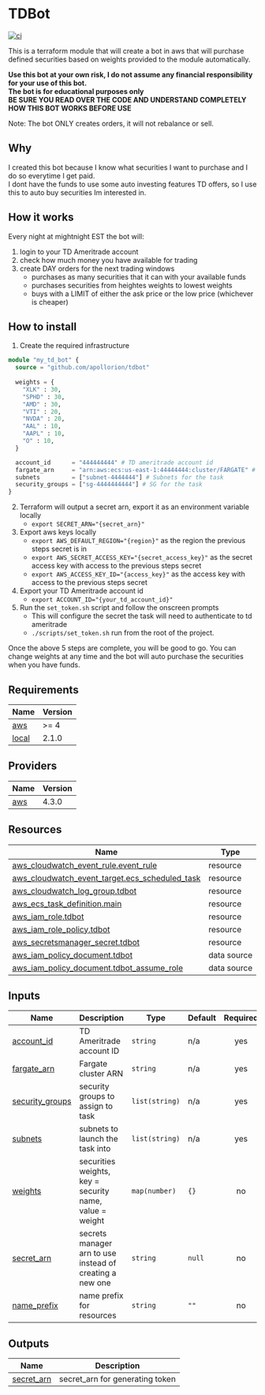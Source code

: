 # TDBot
[![ci](https://github.com/Apollorion/tdbot/actions/workflows/ci.yaml/badge.svg?branch=main)](https://github.com/Apollorion/tdbot/actions/workflows/ci.yaml)

This is a terraform module that will create a bot in aws that will purchase defined securities based on weights provided to the module automatically.

**Use this bot at your own risk, I do not assume any financial responsibility for your use of this bot.**  
**The bot is for educational purposes only**  
**BE SURE YOU READ OVER THE CODE AND UNDERSTAND COMPLETELY HOW THIS BOT WORKS BEFORE USE**

Note: The bot ONLY creates orders, it will not rebalance or sell.

## Why

I created this bot because I know what securities I want to purchase and I do so everytime I get paid.  
I dont have the funds to use some auto investing features TD offers, so I use this to auto buy securities Im interested in.

## How it works

Every night at mightnight EST the bot will:
1. login to your TD Ameritrade account
2. check how much money you have available for trading
3. create DAY orders for the next trading windows 
   - purchases as many securities that it can with your available funds
   - purchases securities from heightes weights to lowest weights
   - buys with a LIMIT of either the ask price or the low price (whichever is cheaper)

## How to install

1. Create the required infrastructure
```terraform
module "my_td_bot" {
  source = "github.com/apollorion/tdbot"
  
  weights = {
    "XLK" : 30,
    "SPHD" : 30,
    "AMD" : 30,
    "VTI" : 20,
    "NVDA" : 20,
    "AAL" : 10,
    "AAPL" : 10,
    "O" : 10,
  }

  account_id      = "444444444" # TD ameritrade account id
  fargate_arn     = "arn:aws:ecs:us-east-1:44444444:cluster/FARGATE" # Fargate cluster to run the task in
  subnets         = ["subnet-4444444"] # Subnets for the task
  security_groups = ["sg-4444444444"] # SG for the task
}
```
2. Terraform will output a secret arn, export it as an environment variable locally
   - `export SECRET_ARN="{secret_arn}"`
3. Export aws keys locally
   - `export AWS_DEFAULT_REGION="{region}"` as the region the previous steps secret is in
   - `export AWS_SECRET_ACCESS_KEY="{secret_access_key}"` as the secret access key with access to the previous steps secret
   - `export AWS_ACCESS_KEY_ID="{access_key}"` as the access key with access to the previous steps secret
4. Export your TD Ameritrade account id
   - `export ACCOUNT_ID="{your_td_account_id}"`
5. Run the `set_token.sh` script and follow the onscreen prompts
   - This will configure the secret the task will need to authenticate to td ameritrade
   - `./scripts/set_token.sh` run from the root of the project.

Once the above 5 steps are complete, you will be good to go. You can change weights at any time and the bot will auto purchase the securities when you have funds.

<!-- BEGIN_TF_DOCS -->
## Requirements

| Name | Version |
|------|---------|
| <a name="requirement_aws"></a> [aws](#requirement\_aws) | >= 4 |
| <a name="requirement_local"></a> [local](#requirement\_local) | 2.1.0 |

## Providers

| Name | Version |
|------|---------|
| <a name="provider_aws"></a> [aws](#provider\_aws) | 4.3.0 |

## Resources

| Name | Type |
|------|------|
| [aws_cloudwatch_event_rule.event_rule](https://registry.terraform.io/providers/hashicorp/aws/latest/docs/resources/cloudwatch_event_rule) | resource |
| [aws_cloudwatch_event_target.ecs_scheduled_task](https://registry.terraform.io/providers/hashicorp/aws/latest/docs/resources/cloudwatch_event_target) | resource |
| [aws_cloudwatch_log_group.tdbot](https://registry.terraform.io/providers/hashicorp/aws/latest/docs/resources/cloudwatch_log_group) | resource |
| [aws_ecs_task_definition.main](https://registry.terraform.io/providers/hashicorp/aws/latest/docs/resources/ecs_task_definition) | resource |
| [aws_iam_role.tdbot](https://registry.terraform.io/providers/hashicorp/aws/latest/docs/resources/iam_role) | resource |
| [aws_iam_role_policy.tdbot](https://registry.terraform.io/providers/hashicorp/aws/latest/docs/resources/iam_role_policy) | resource |
| [aws_secretsmanager_secret.tdbot](https://registry.terraform.io/providers/hashicorp/aws/latest/docs/resources/secretsmanager_secret) | resource |
| [aws_iam_policy_document.tdbot](https://registry.terraform.io/providers/hashicorp/aws/latest/docs/data-sources/iam_policy_document) | data source |
| [aws_iam_policy_document.tdbot_assume_role](https://registry.terraform.io/providers/hashicorp/aws/latest/docs/data-sources/iam_policy_document) | data source |

## Inputs

| Name                                                                              | Description | Type           | Default | Required |
|-----------------------------------------------------------------------------------|-------------|----------------|---------|:--------:|
| <a name="input_account_id"></a> [account\_id](#input\_account\_id)                | TD Ameritrade account ID | `string`       | n/a     | yes |
| <a name="input_fargate_arn"></a> [fargate\_arn](#input\_fargate\_arn)             | Fargate cluster ARN | `string`       | n/a     | yes |
| <a name="input_security_groups"></a> [security\_groups](#input\_security\_groups) | security groups to assign to task | `list(string)` | n/a     | yes |
| <a name="input_subnets"></a> [subnets](#input\_subnets)                           | subnets to launch the task into | `list(string)` | n/a     | yes |
| <a name="input_weights"></a> [weights](#input\_weights)                           | securities weights, key = security name, value = weight | `map(number)`  | `{}`    | no |
| <a name="input_secret_arn"></a> [secret\_arn](#secret\_arn)                       | secrets manager arn to use instead of creating a new one | `string`       | `null`  | no |
| <a name="input_name_prefix"></a> [name\_prefix](#name\_prefix)                    | name prefix for resources | `string`       | `""`  | no |

## Outputs

| Name | Description |
|------|-------------|
| <a name="output_secret_arn"></a> [secret\_arn](#output\_secret\_arn) | secret\_arn for generating token |
<!-- END_TF_DOCS -->